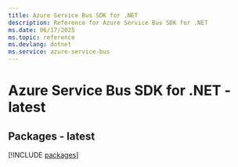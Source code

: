```yaml
---
title: Azure Service Bus SDK for .NET
description: Reference for Azure Service Bus SDK for .NET
ms.date: 06/17/2025
ms.topic: reference
ms.devlang: dotnet
ms.service: azure-service-bus
---
```

# Azure Service Bus SDK for .NET - latest
## Packages - latest
[!INCLUDE [packages](service-bus-index.md)]